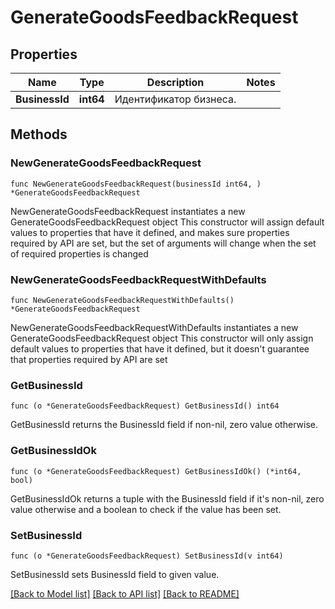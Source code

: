 # GenerateGoodsFeedbackRequest

## Properties

Name | Type | Description | Notes
------------ | ------------- | ------------- | -------------
**BusinessId** | **int64** | Идентификатор бизнеса. | 

## Methods

### NewGenerateGoodsFeedbackRequest

`func NewGenerateGoodsFeedbackRequest(businessId int64, ) *GenerateGoodsFeedbackRequest`

NewGenerateGoodsFeedbackRequest instantiates a new GenerateGoodsFeedbackRequest object
This constructor will assign default values to properties that have it defined,
and makes sure properties required by API are set, but the set of arguments
will change when the set of required properties is changed

### NewGenerateGoodsFeedbackRequestWithDefaults

`func NewGenerateGoodsFeedbackRequestWithDefaults() *GenerateGoodsFeedbackRequest`

NewGenerateGoodsFeedbackRequestWithDefaults instantiates a new GenerateGoodsFeedbackRequest object
This constructor will only assign default values to properties that have it defined,
but it doesn't guarantee that properties required by API are set

### GetBusinessId

`func (o *GenerateGoodsFeedbackRequest) GetBusinessId() int64`

GetBusinessId returns the BusinessId field if non-nil, zero value otherwise.

### GetBusinessIdOk

`func (o *GenerateGoodsFeedbackRequest) GetBusinessIdOk() (*int64, bool)`

GetBusinessIdOk returns a tuple with the BusinessId field if it's non-nil, zero value otherwise
and a boolean to check if the value has been set.

### SetBusinessId

`func (o *GenerateGoodsFeedbackRequest) SetBusinessId(v int64)`

SetBusinessId sets BusinessId field to given value.



[[Back to Model list]](../README.md#documentation-for-models) [[Back to API list]](../README.md#documentation-for-api-endpoints) [[Back to README]](../README.md)


